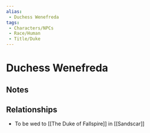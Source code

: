 ```yaml
---
alias: 
 - Duchess Wenefreda
tags:  
 - Characters/NPCs
 - Race/Human
 - Title/Duke
---
```


# Duchess Wenefreda

## Notes



## Relationships
- To be wed to [[The Duke of Fallspire]] in [[Sandscar]]